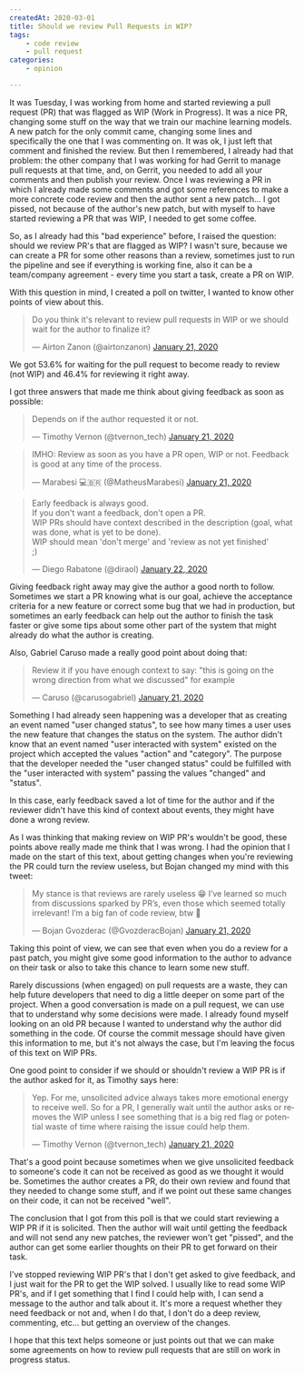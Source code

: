 ```yaml
---
createdAt: 2020-03-01
title: Should we review Pull Requests in WIP?
tags:
    - code review
    - pull request
categories:
    - opinion

---
```


It was Tuesday, I was working from home and started reviewing a pull request (PR) that was flagged as WIP (Work in Progress). It was a nice PR, changing some stuff on the way that we train our machine learning models. A new patch for the only commit came, changing some lines and specifically the one that I was commenting on. It was ok, I just left that comment and finished the review. But then I remembered, I already had that problem: the other company that I was working for had Gerrit to manage pull requests at that time, and, on Gerrit, you needed to add all your comments and then publish your review. Once I was reviewing a PR in which I already made some comments and got some references to make a more concrete code review and then the author sent a new patch... I got pissed, not because of the author's new patch, but with myself to have started reviewing a PR that was WIP, I needed to get some coffee.

So, as I already had this "bad experience" before, I raised the question: should we review PR's that are flagged as WIP? I wasn't sure, because we can create a PR for some other reasons than a review, sometimes just to run the pipeline and see if everything is working fine, also it can be a team/company agreement - every time you start a task, create a PR on WIP.

With this question in mind, I created a poll on twitter, I wanted to know other points of view about this.

<blockquote class="twitter-tweet"><p lang="en" dir="ltr">Do you think it&#39;s relevant to review pull requests in WIP or we should wait for the author to finalize it?</p>&mdash; Airton Zanon (@airtonzanon) <a href="https://twitter.com/airtonzanon/status/1219550706174234624?ref_src=twsrc%5Etfw">January 21, 2020</a></blockquote> <script async src="https://platform.twitter.com/widgets.js" charset="utf-8"></script>

We got 53.6% for waiting for the pull request to become ready to review (not WIP) and 46.4% for reviewing it right away.

I got three answers that made me think about giving feedback as soon as possible:

<blockquote class="twitter-tweet" data-conversation="none"><p lang="en" dir="ltr">Depends on if the author requested it or not.</p>&mdash; Timothy Vernon (@tvernon_tech) <a href="https://twitter.com/tvernon_tech/status/1219558203626868736?ref_src=twsrc%5Etfw">January 21, 2020</a></blockquote> <script async src="https://platform.twitter.com/widgets.js" charset="utf-8"></script> <Paste>

<blockquote class="twitter-tweet" data-conversation="none"><p lang="en" dir="ltr">IMHO: Review as soon as you have a PR open, WIP or not. Feedback is good at any time of the process.</p>&mdash; Marabesi 💻🇧🇷 (@MatheusMarabesi) <a href="https://twitter.com/MatheusMarabesi/status/1219716849211977730?ref_src=twsrc%5Etfw">January 21, 2020</a></blockquote> <script async src="https://platform.twitter.com/widgets.js" charset="utf-8"></script> 

<blockquote class="twitter-tweet" data-conversation="none"><p lang="en" dir="ltr">Early feedback is always good.<br>If you don&#39;t want a feedback, don&#39;t open a PR.<br>WIP PRs should have context described in the description (goal, what was done, what is yet to be done).<br>WIP should mean &#39;don&#39;t merge&#39; and &#39;review as not yet finished&#39;<br>;)</p>&mdash; Diego Rabatone (@diraol) <a href="https://twitter.com/diraol/status/1219919182332035072?ref_src=twsrc%5Etfw">January 22, 2020</a></blockquote> <script async src="https://platform.twitter.com/widgets.js" charset="utf-8"></script> 

Giving feedback right away may give the author a good north to follow. Sometimes we start a PR knowing what is our goal, achieve the acceptance criteria for a new feature or correct some bug that we had in production, but sometimes an early feedback can help out the author to finish the task faster or give some tips about some other part of the system that might already do what the author is creating.

Also, Gabriel Caruso made a really good point about doing that:

<blockquote class="twitter-tweet" data-conversation="none"><p lang="en" dir="ltr">Review it if you have enough context to say: &quot;this is going on the wrong direction from what we discussed&quot; for example</p>&mdash; Caruso (@carusogabriel) <a href="https://twitter.com/carusogabriel/status/1219578740751192065?ref_src=twsrc%5Etfw">January 21, 2020</a></blockquote> <script async src="https://platform.twitter.com/widgets.js" charset="utf-8"></script> 

Something I had already seen happening was a developer that as creating an event named "user changed status", to see how many times a user uses the new feature that changes the status on the system. The author didn't know that an event named "user interacted with system" existed on the project which accepted the values "action" and "category". The purpose that the developer needed the "user changed status" could be fulfilled with the "user interacted with system" passing the values "changed" and "status".

In this case, early feedback saved a lot of time for the author and if the reviewer didn't have this kind of context about events, they might have done a wrong review.

As I was thinking that making review on WIP PR's wouldn't be good, these points above really made me think that I was wrong. I had the opinion that I made on the start of this text, about getting changes when you're reviewing the PR could turn the review useless, but Bojan changed my mind with this tweet:

<blockquote class="twitter-tweet" data-conversation="none"><p lang="en" dir="ltr">My stance is that reviews are rarely useless 😁 I’ve learned so much from discussions sparked by PR’s, even those which seemed totally irrelevant! I’m a big fan of code review, btw 🤗</p>&mdash; Bojan Gvozderac (@GvozderacBojan) <a href="https://twitter.com/GvozderacBojan/status/1219561506867728384?ref_src=twsrc%5Etfw">January 21, 2020</a></blockquote> <script async src="https://platform.twitter.com/widgets.js" charset="utf-8"></script> 

Taking this point of view, we can see that even when you do a review for a past patch, you might give some good information to the author to advance on their task or also to take this chance to learn some new stuff.

Rarely discussions (when engaged) on pull requests are a waste, they can help future developers that need to dig a little deeper on some part of the project. When a good conversation is made on a pull request, we can use that to understand why some decisions were made. I already found myself looking on an old PR because I wanted to understand why the author did something in the code. Of course the commit message should have given this information to me, but it's not always the case, but I'm leaving the focus of this text on WIP PRs.

One good point to consider if we should or shouldn't review a WIP PR is if the author asked for it, as Timothy says here:

<blockquote class="twitter-tweet" data-conversation="none"><p lang="en" dir="ltr">Yep. For me, unsolicited advice always takes more emotional energy to receive well. So for a PR, I generally wait until the author asks or removes the WIP unless I see something that is a big red flag or potential waste of time where raising the issue could help them.</p>&mdash; Timothy Vernon (@tvernon_tech) <a href="https://twitter.com/tvernon_tech/status/1219562517577576450?ref_src=twsrc%5Etfw">January 21, 2020</a></blockquote> <script async src="https://platform.twitter.com/widgets.js" charset="utf-8"></script> 

That's a good point because sometimes when we give unsolicited feedback to someone's code it can not be received as good as we thought it would be. Sometimes the author creates a PR, do their own review and found that they needed to change some stuff, and if we point out these same changes on their code, it can not be received "well".

The conclusion that I got from this poll is that we could start reviewing a WIP PR if it is solicited. Then the author will wait until getting the feedback and will not send any new patches, the reviewer won't get "pissed", and the author can get some earlier thoughts on their PR to get forward on their task.

I've stopped reviewing WIP PR's that I don't get asked to give feedback, and I just wait for the PR to get the WIP solved. I usually like to read some WIP PR's, and if I get something that I find I could help with, I can send a message to the author and talk about it. It's more a request whether they need feedback or not and, when I do that, I don't do a deep review, commenting, etc... but getting an overview of the changes.

I hope that this text helps someone or just points out that we can make some agreements on how to review pull requests that are still on work in progress status.

